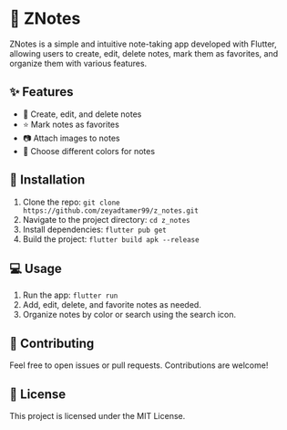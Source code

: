# 📝 ZNotes

ZNotes is a simple and intuitive note-taking app developed with Flutter, allowing users to create, edit, delete notes, mark them as favorites, and organize them with various features.

## ✨ Features
- 📝 Create, edit, and delete notes
- ⭐ Mark notes as favorites
- 📷 Attach images to notes
- 🎨 Choose different colors for notes

## 🚀 Installation
1. Clone the repo: `git clone https://github.com/zeyadtamer99/z_notes.git`
2. Navigate to the project directory: `cd z_notes`
3. Install dependencies: `flutter pub get`
4. Build the project: `flutter build apk --release`

## 💻 Usage
1. Run the app: `flutter run`
2. Add, edit, delete, and favorite notes as needed.
3. Organize notes by color or search using the search icon.

## 🤝 Contributing
Feel free to open issues or pull requests. Contributions are welcome!

## 📜 License
This project is licensed under the MIT License.
